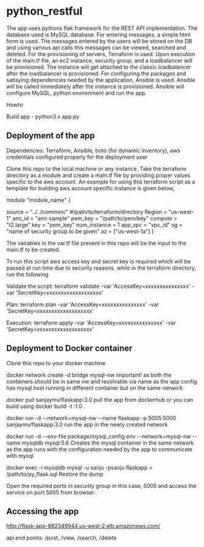 # python_restful

The app uses pythons flak framework for the REST API implementation. The database used is MySQL database. For entering messages, a simple html form is used. The messages entered by the users will be stored on the DB and using various api calls this messages can be viewed, searched and deleted. 
For the provisioning of servers, Terraform is used. Upon execution of the main.tf file, an ec2 instance, security group, and a loadbalancer will be provisioned. The instance will get attached to the classic loadbalancer after the loadbalancer is provisioned. 
For configuring the packages and satisying dependencies needed by the application, Ansible is used. Ansible will be called immediately after the instance is provisioned. Ansible will configure MySQL, python environment and run the app. 




Howto

Build app - python3.x app.py 

Deployment of the app
---------------------
Dependencies: Terraform, Ansible, boto (for dynamic inventory), aws credentials configured properly for the deployment user

Clone this repo to the local machine or any instance. Take the terraform directory as a module and create a main.tf file by providing proper values specific to the aws account. An example for using this terraform script as a template for building aws account specific instance is given below,


module "module_name" {
  
  source             = "../../common/" #/path/to/terraform/directory
  Region	           = "us-west-1"
  ami_id	           = "ami-sample"
  pem_key	           = "/path/to/pem/key"
  compute            = "t2.large"
  key                = "pem_key"
  num_instance       = 1
  app_vpc            = "vpc_id"
  sg                 = "name of security group to be given"
  az                 = ["us-west-1a"]
}

The vairables in the var.tf file present in this repo will be the input to the main.tf to be created.

To run this script aws access key and secret key is required which will be passed at run time due to security reasons. while in the terraform directory, run the following

Validate the script: terraform validate -var 'AccessKey=xxxxxxxxxxxxxxx' -var 'SecretKey=xxxxxxxxxxxxxxxxxxx'

Plan: terraform plan -var 'AccessKey=xxxxxxxxxxxxxxx' -var 'SecretKey=xxxxxxxxxxxxxxxxxxx'

Execution: terraform apply -var 'AccessKey=xxxxxxxxxxxxxxx' -var 'SecretKey=xxxxxxxxxxxxxxxxxxx'

Deployment to Docker container
------------------------------
Clone this repo to your docker machine



docker network create -d bridge mysql-nw
important! as both the containers should be in same nw and resolvable via name as the app config has mysql host running in different container but on the same network

docker pull sanjaymv/flaskapp:3.0 
pull the app from dockerhub or you can build using docker build -t <name>:1.0 .

docker run -d --network=mysql-nw --name flaskapp -p 5005:5000 sanjaymv/flaskapp:3.0 
run the app in the newly created network

 docker run -d --env-file package/mysql_config.env --network=mysql-nw --name mysqldb mysql:5.6
Creates the mysql container in the same network as the app runs with the configuration needed by the app to communicate with mysql

 docker exec -i mysqldb mysql -u sanju -psanju flaskapp < /path/to/py_flask.sql
Restore the dump

Open the required ports in security group in this case, 5005 and access the service on port 5005 from browser. 


Accessing the app
-----------------

http://flask-app-682349944.us-west-2.elb.amazonaws.com/<api end point> 

api end points: /post, /view, /search, /delete



